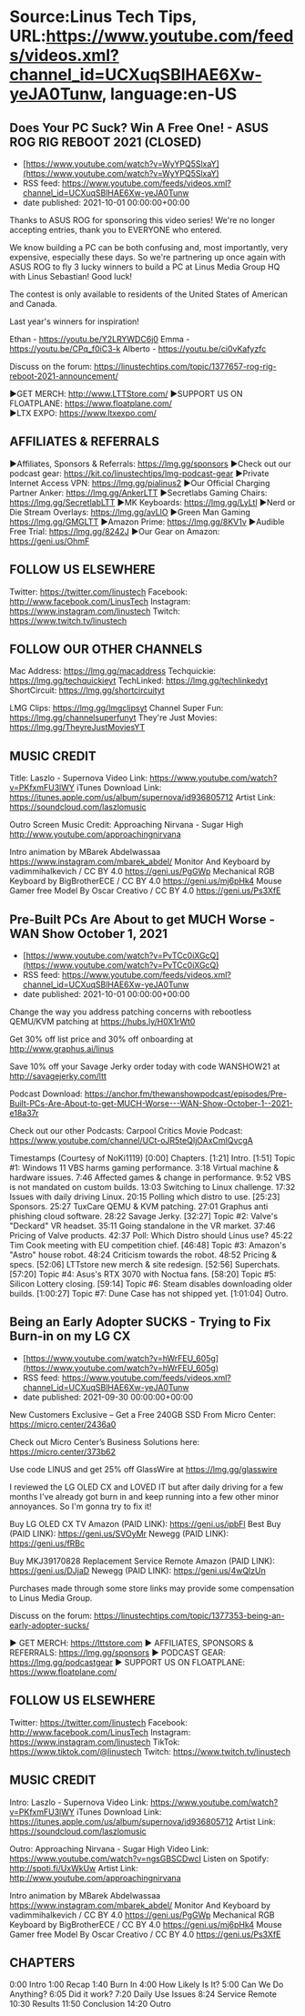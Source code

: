 # Source:Linus Tech Tips, URL:https://www.youtube.com/feeds/videos.xml?channel_id=UCXuqSBlHAE6Xw-yeJA0Tunw, language:en-US

## Does Your PC Suck? Win A Free One! - ASUS ROG RIG REBOOT 2021 (CLOSED)
 - [https://www.youtube.com/watch?v=WyYPQ5SlxaY](https://www.youtube.com/watch?v=WyYPQ5SlxaY)
 - RSS feed: https://www.youtube.com/feeds/videos.xml?channel_id=UCXuqSBlHAE6Xw-yeJA0Tunw
 - date published: 2021-10-01 00:00:00+00:00

Thanks to ASUS ROG for sponsoring this video series! We're no longer accepting entries, thank you to EVERYONE who entered.

We know building a PC can be both confusing and, most importantly, very expensive, especially these days. So we're partnering up once again with ASUS ROG to fly 3 lucky winners to build a PC at Linus Media Group HQ with Linus Sebastian! Good luck!

The contest is only available to residents of the United States of American and Canada. 

Last year's winners for inspiration!

Ethan - https://youtu.be/Y2LRYWDC6j0
Emma - https://youtu.be/CPq_f0iC3-k
Alberto - https://youtu.be/ci0vKafyzfc

Discuss on the forum: https://linustechtips.com/topic/1377657-rog-rig-reboot-2021-announcement/

►GET MERCH: http://www.LTTStore.com/
►SUPPORT US ON FLOATPLANE: https://www.floatplane.com/  
►LTX EXPO: https://www.ltxexpo.com/   

AFFILIATES & REFERRALS
---------------------------------------------------
►Affiliates, Sponsors & Referrals: https://lmg.gg/sponsors
►Check out our podcast gear: https://kit.co/linustechtips/lmg-podcast-gear
►Private Internet Access VPN: https://lmg.gg/pialinus2
►Our Official Charging Partner Anker: https://lmg.gg/AnkerLTT
►Secretlabs Gaming Chairs: https://lmg.gg/SecretlabLTT
►MK Keyboards: https://lmg.gg/LyLtl
►Nerd or Die Stream Overlays: https://lmg.gg/avLlO
►Green Man Gaming https://lmg.gg/GMGLTT
►Amazon Prime: https://lmg.gg/8KV1v
►Audible Free Trial: https://lmg.gg/8242J
►Our Gear on Amazon: https://geni.us/OhmF

FOLLOW US ELSEWHERE
---------------------------------------------------  
Twitter: https://twitter.com/linustech
Facebook: http://www.facebook.com/LinusTech
Instagram: https://www.instagram.com/linustech
Twitch: https://www.twitch.tv/linustech

FOLLOW OUR OTHER CHANNELS
---------------------------------------------------  
Mac Address: https://lmg.gg/macaddress
Techquickie: https://lmg.gg/techquickieyt
TechLinked: https://lmg.gg/techlinkedyt
ShortCircuit: https://lmg.gg/shortcircuityt

LMG Clips: https://lmg.gg/lmgclipsyt
Channel Super Fun: https://lmg.gg/channelsuperfunyt
They're Just Movies: https://lmg.gg/TheyreJustMoviesYT

MUSIC CREDIT
---------------------------------------------------  
Title: Laszlo - Supernova
Video Link: https://www.youtube.com/watch?v=PKfxmFU3lWY
iTunes Download Link: https://itunes.apple.com/us/album/supernova/id936805712
Artist Link: https://soundcloud.com/laszlomusic

Outro Screen Music Credit: Approaching Nirvana - Sugar High http://www.youtube.com/approachingnirvana

Intro animation by MBarek Abdelwassaa https://www.instagram.com/mbarek_abdel/
Monitor And Keyboard by vadimmihalkevich / CC BY 4.0  https://geni.us/PgGWp
Mechanical RGB Keyboard by BigBrotherECE / CC BY 4.0 https://geni.us/mj6pHk4
Mouse Gamer free Model By Oscar Creativo / CC BY 4.0 https://geni.us/Ps3XfE

## Pre-Built PCs Are About to get MUCH Worse - WAN Show October 1, 2021
 - [https://www.youtube.com/watch?v=PvTCc0iXGcQ](https://www.youtube.com/watch?v=PvTCc0iXGcQ)
 - RSS feed: https://www.youtube.com/feeds/videos.xml?channel_id=UCXuqSBlHAE6Xw-yeJA0Tunw
 - date published: 2021-10-01 00:00:00+00:00

Change the way you address patching concerns with rebootless QEMU/KVM patching at https://hubs.ly/H0X1rWt0

Get 30% off list price and 30% off onboarding at http://www.graphus.ai/linus

Save 10% off your Savage Jerky order today with code WANSHOW21 at http://savagejerky.com/ltt

Podcast Download: https://anchor.fm/thewanshowpodcast/episodes/Pre-Built-PCs-Are-About-to-get-MUCH-Worse---WAN-Show-October-1--2021-e18a37r

Check out our other Podcasts:
Carpool Critics Movie Podcast: https://www.youtube.com/channel/UCt-oJR5teQIjOAxCmIQvcgA

Timestamps (Courtesy of NoKi1119)
[0:00] Chapters.
[1:21] Intro.
[1:51] Topic #1: Windows 11 VBS harms gaming performance.
    3:18 Virtual machine & hardware issues.
    7:46 Affected games & change in performance.
    9:52 VBS is not mandated on custom builds.
    13:03 Switching to Linux challenge.
    17:32 Issues with daily driving Linux.
    20:15 Polling which distro to use.
[25:23] Sponsors.
    25:27 TuxCare QEMU & KVM patching.
    27:01 Graphus anti phishing cloud software.
    28:22 Savage Jerky.
[32:27] Topic #2: Valve's "Deckard" VR headset.
    35:11 Going standalone in the VR market.
    37:46 Pricing of Valve products.
    42:37 Poll: Which Distro should Linus use?
    45:22 Tim Cook meeting with EU competition chief.
[46:48] Topic #3: Amazon's "Astro" house robot.
    48:24 Criticism towards the robot.
    48:52 Pricing & specs.
[52:06] LTTstore new merch & site redesign.
[52:56] Superchats.
[57:20] Topic #4: Asus's RTX 3070 with Noctua fans.
[58:20] Topic #5: Silicon Lottery closing.
[59:14] Topic #6: Steam disables downloading older builds.
[1:00:27] Topic #7: Dune Case has not shipped yet.
[1:01:04] Outro.

## Being an Early Adopter SUCKS - Trying to Fix Burn-in on my LG CX
 - [https://www.youtube.com/watch?v=hWrFEU_605g](https://www.youtube.com/watch?v=hWrFEU_605g)
 - RSS feed: https://www.youtube.com/feeds/videos.xml?channel_id=UCXuqSBlHAE6Xw-yeJA0Tunw
 - date published: 2021-09-30 00:00:00+00:00

New Customers Exclusive – Get a Free 240GB SSD From Micro Center: https://micro.center/2436a0

Check out Micro Center’s Business Solutions here: https://micro.center/373b62

Use code LINUS and get 25% off GlassWire at https://lmg.gg/glasswire

I reviewed the LG OLED CX and LOVED IT but after daily driving for a few months I've already got burn in and keep running into a few other minor annoyances. So I'm gonna try to fix it!


Buy LG OLED CX TV
  Amazon (PAID LINK): https://geni.us/ipbFl
  Best Buy (PAID LINK): https://geni.us/SVOyMr
  Newegg (PAID LINK): https://geni.us/fRBc

Buy MKJ39170828 Replacement Service Remote
  Amazon (PAID LINK): https://geni.us/DJjaD
  Newegg (PAID LINK): https://geni.us/4wQlzUn

Purchases made through some store links may provide some compensation to Linus Media Group.

Discuss on the forum: https://linustechtips.com/topic/1377353-being-an-early-adopter-sucks/

► GET MERCH: https://lttstore.com
► AFFILIATES, SPONSORS & REFERRALS: https://lmg.gg/sponsors
► PODCAST GEAR: https://lmg.gg/podcastgear
► SUPPORT US ON FLOATPLANE: https://www.floatplane.com/

FOLLOW US ELSEWHERE
---------------------------------------------------  
Twitter: https://twitter.com/linustech
Facebook: http://www.facebook.com/LinusTech
Instagram: https://www.instagram.com/linustech
TikTok: https://www.tiktok.com/@linustech
Twitch: https://www.twitch.tv/linustech

MUSIC CREDIT
---------------------------------------------------
Intro: Laszlo - Supernova
Video Link: https://www.youtube.com/watch?v=PKfxmFU3lWY
iTunes Download Link: https://itunes.apple.com/us/album/supernova/id936805712
Artist Link: https://soundcloud.com/laszlomusic

Outro: Approaching Nirvana - Sugar High
Video Link: https://www.youtube.com/watch?v=ngsGBSCDwcI
Listen on Spotify: http://spoti.fi/UxWkUw
Artist Link: http://www.youtube.com/approachingnirvana

Intro animation by MBarek Abdelwassaa https://www.instagram.com/mbarek_abdel/
Monitor And Keyboard by vadimmihalkevich / CC BY 4.0  https://geni.us/PgGWp
Mechanical RGB Keyboard by BigBrotherECE / CC BY 4.0 https://geni.us/mj6pHk4
Mouse Gamer free Model By Oscar Creativo / CC BY 4.0 https://geni.us/Ps3XfE

CHAPTERS
---------------------------------------------------  
0:00 Intro
1:00 Recap
1:40 Burn In
4:00 How Likely Is It?
5:00 Can We Do Anything?
6:05 Did it work?
7:20 Daily Use Issues
8:24 Service Remote
10:30 Results
11:50 Conclusion
14:20 Outro

